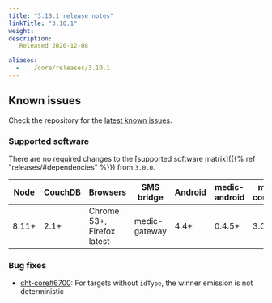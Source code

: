 ```yaml
---
title: "3.10.1 release notes"
linkTitle: "3.10.1"
weight:
description: 
   Released 2020-12-08

aliases:
  -    /core/releases/3.10.1
---
```


## Known issues

Check the repository for the [latest known issues](https://github.com/medic/cht-core/issues?q=is%3Aissue+label%3A%22Affects%3A+3.10.1%22).

### Supported software

There are no required changes to the [supported software matrix]({{% ref "releases/#dependencies" %}})
 from `3.0.0`.

| Node | CouchDB | Browsers | SMS bridge | Android | medic-android | medic-couch2pg |
|----|----|----|----|----|----|---|
| 8.11+ | 2.1+ | Chrome 53+, Firefox latest | medic-gateway | 4.4+ | 0.4.5+ | 3.0+ |

### Bug fixes

- [cht-core#6700](https://github.com/medic/cht-core/issues/6700): For targets without `idType`, the winner emission is not deterministic
